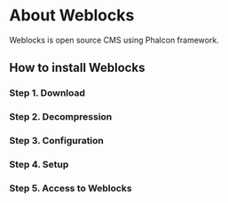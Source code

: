 # About Weblocks
Weblocks is open source CMS using Phalcon framework.

## How to install Weblocks
### Step 1. Download
### Step 2. Decompression
### Step 3. Configuration
### Step 4. Setup
### Step 5. Access to Weblocks
